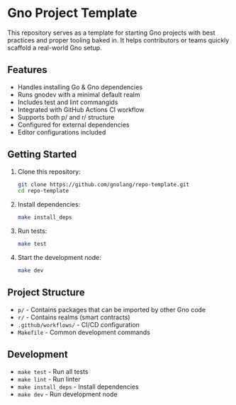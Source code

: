 # Gno Project Template

This repository serves as a template for starting Gno projects with best
practices and proper tooling baked in. It helps contributors or teams quickly
scaffold a real-world Gno setup.

## Features

- Handles installing Go & Gno dependencies
- Runs gnodev with a minimal default realm
- Includes test and lint commangids
- Integrated with GitHub Actions CI workflow
- Supports both p/ and r/ structure
- Configured for external dependencies
- Editor configurations included

## Getting Started

1. Clone this repository:
   ```bash
   git clone https://github.com/gnolang/repo-template.git
   cd repo-template
   ```

2. Install dependencies:
   ```bash
   make install_deps
   ```

3. Run tests:
   ```bash
   make test
   ```

4. Start the development node:
   ```bash
   make dev
   ```

## Project Structure

- `p/` - Contains packages that can be imported by other Gno code
- `r/` - Contains realms (smart contracts)
- `.github/workflows/` - CI/CD configuration
- `Makefile` - Common development commands

## Development

- `make test` - Run all tests
- `make lint` - Run linter
- `make install_deps` - Install dependencies
- `make dev` - Run development node
